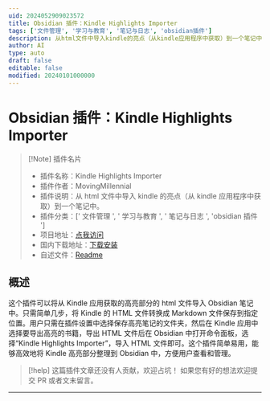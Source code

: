 ```yaml
---
uid: 2024052909023572
title: Obsidian 插件：Kindle Highlights Importer
tags: ['文件管理', '学习与教育', '笔记与日志', 'obsidian插件']
description: 从html文件中导入kindle的亮点（从kindle应用程序中获取）到一个笔记中。
author: AI
type: auto
draft: false
editable: false
modified: 20240101000000
---
```


# Obsidian 插件：Kindle Highlights Importer

> [!Note] 插件名片
> - 插件名称：Kindle Highlights Importer
> - 插件作者：MovingMillennial
> - 插件说明：从 html 文件中导入 kindle 的亮点（从 kindle 应用程序中获取）到一个笔记中。
> - 插件分类：[' 文件管理 ', ' 学习与教育 ', ' 笔记与日志 ', 'obsidian 插件 ']
> - 项目地址：[点我访问](https://github.com/l2xu/kindle_html_importer)
> - 国内下载地址：[下载安装](https://pkmer.cn/products/plugin/pluginMarket/?kindle-html-importer)
> - 自述文件：[Readme](https://ghproxy.net/https://raw.githubusercontent.com/l2xu/kindle_html_importer/master/README.md)

## 概述

这个插件可以将从 Kindle 应用获取的高亮部分的 html 文件导入 Obsidian 笔记中。只需简单几步，将 Kindle 的 HTML 文件转换成 Markdown 文件保存到指定位置。用户只需在插件设置中选择保存高亮笔记的文件夹，然后在 Kindle 应用中选择要导出高亮的书籍，导出 HTML 文件后在 Obsidian 中打开命令面板，选择“Kindle Highlights Importer”，导入 HTML 文件即可。这个插件简单易用，能够高效地将 Kindle 高亮部分整理到 Obsidian 中，方便用户查看和管理。

> [!help]
> 这篇插件文章还没有人贡献，欢迎占坑！
> 如果您有好的想法欢迎提交 PR 或者文末留言。

---



